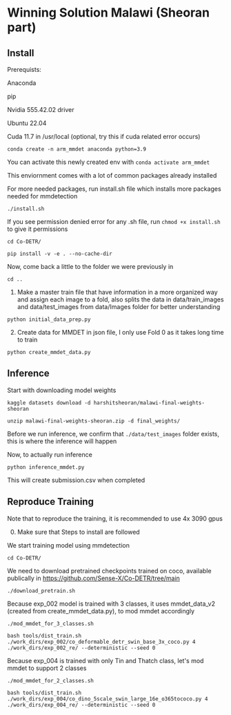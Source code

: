 # Winning Solution Malawi (Sheoran part)

## Install

Prerequists:

Anaconda

pip

Nvidia 555.42.02 driver

Ubuntu 22.04

Cuda 11.7 in /usr/local (optional, try this if cuda related error occurs)

```
conda create -n arm_mmdet anaconda python=3.9
```
You can activate this newly created env with ```conda activate arm_mmdet```

This enviornment comes with a lot of common packages already installed

For more needed packages, run install.sh file which installs more packages needed for mmdetection
```
./install.sh
```
If you see permission denied error for any .sh file, run ```chmod +x install.sh``` to give it permissions

```
cd Co-DETR/

pip install -v -e . --no-cache-dir
```

Now, come back a little to the folder we were previously in
```
cd ..
```

1. Make a master train file that have information in a more organized way and assign each image to a fold, also splits the data in data/train_images and data/test_images from data/Images folder for better understanding 

```
python initial_data_prep.py
```

2. Create data for MMDET in json file, I only use Fold 0 as it takes long time to train

```
python create_mmdet_data.py
```

## Inference

Start with downloading model weights

```
kaggle datasets download -d harshitsheoran/malawi-final-weights-sheoran
```
```
unzip malawi-final-weights-sheoran.zip -d final_weights/
```

Before we run inference, we confirm that ```./data/test_images``` folder exists, this is where the inference will happen

Now, to actually run inference
```
python inference_mmdet.py
```
This will create submission.csv when completed

## Reproduce Training

Note that to reproduce the training, it is recommended to use 4x 3090 gpus

0. Make sure that Steps to install are followed

We start training model using mmdetection

```
cd Co-DETR/

```

We need to download pretrained checkpoints trained on coco, available publically in https://github.com/Sense-X/Co-DETR/tree/main 

```
./download_pretrain.sh
```

Because exp_002 model is trained with 3 classes, it uses mmdet_data_v2 (created from create_mmdet_data.py), to mod mmdet accordingly

```
./mod_mmdet_for_3_classes.sh
```

```
bash tools/dist_train.sh ./work_dirs/exp_002/co_deformable_detr_swin_base_3x_coco.py 4 ./work_dirs/exp_002_re/ --deterministic --seed 0
```

Because exp_004 is trained with only Tin and Thatch class, let's mod mmdet to support 2 classes

```
./mod_mmdet_for_2_classes.sh
```

```
bash tools/dist_train.sh ./work_dirs/exp_004/co_dino_5scale_swin_large_16e_o365tococo.py 4 ./work_dirs/exp_004_re/ --deterministic --seed 0
```